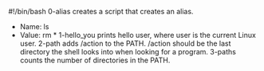 #!/bin/bash
0-alias creates a script that creates an alias.
* Name: ls
* Value: rm *
1-hello_you prints hello user, where user is the current Linux user.
2-path adds /action to the PATH. /action should be the last directory the shell looks into when looking for a program.
3-paths counts the number of directories in the PATH.

